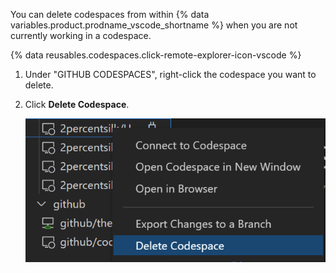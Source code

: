 You can delete codespaces from within {% data variables.product.prodname_vscode_shortname %} when you are not currently working in a codespace.

{% data reusables.codespaces.click-remote-explorer-icon-vscode %}
1. Under "GITHUB CODESPACES", right-click the codespace you want to delete.
1. Click **Delete Codespace**.

   ![Deleting a codespace in {% data variables.product.prodname_dotcom %}](/assets/images/help/codespaces/delete-codespace-vscode.png)
